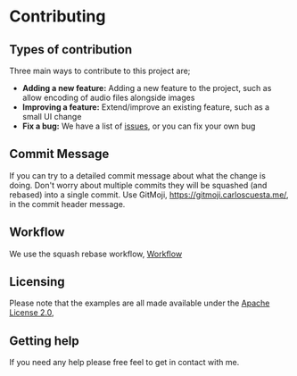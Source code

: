 # Contributing

## Types of contribution

Three main ways to contribute to this project are;

- **Adding a new feature:** Adding a new feature to the project, such as allow encoding of audio files alongside images
- **Improving a feature:** Extend/improve an existing feature, such as a small UI change
- **Fix a bug:** We have a list of [issues](https://github.com/hmajid2301/Stegappasaurus/issues), or you can fix your own bug

## Commit Message

If you can try to a detailed commit message about what the change is doing. Don't worry about multiple commits they will be squashed (and rebased) into a single commit. Use GitMoji, https://gitmoji.carloscuesta.me/, in the commit header message.

## Workflow

We use the squash rebase workflow, [Workflow](https://blog.carbonfive.com/2017/08/28/always-squash-and-rebase-your-git-commits/)

## Licensing

Please note that the examples are all made available under the
[Apache License 2.0](https://github.com/hmajid2301/Stegappasaurus/blob/master/LICENSE),

## Getting help

If you need any help please free feel to get in contact with me.
